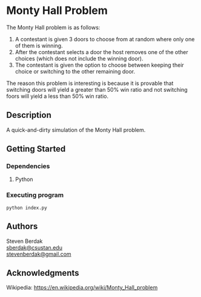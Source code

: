 # Monty Hall Problem

The Monty Hall problem is as follows:
1. A contestant is given 3 doors to choose from at random where only one of them is winning.
2. After the contestant selects a door the host removes one of the other choices (which does not include the winning door).
3. The contestant is given the option to choose between keeping their choice or switching to the other remaining door.

The reason this problem is interesting is because it is provable that switching doors will yield a greater than 50% win ratio and
not switching foors will yield a less than 50% win ratio.

## Description

A quick-and-dirty simulation of the Monty Hall problem.

## Getting Started

### Dependencies

1. Python

### Executing program

```
python index.py
```

## Authors

Steven Berdak<br/>
sberdak@csustan.edu<br/>
stevenberdak@gmail.com

## Acknowledgments

Wikipedia: https://en.wikipedia.org/wiki/Monty_Hall_problem